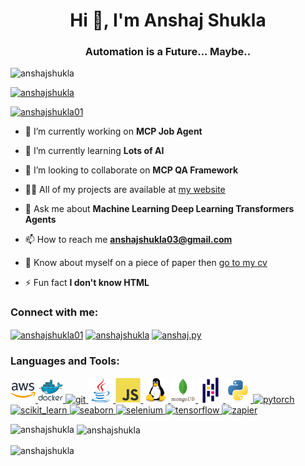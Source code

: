 <h1 align="center">Hi 👋, I'm Anshaj Shukla</h1>
<h3 align="center">Automation is a Future... Maybe..</h3>

<p align="left"> <img src="https://komarev.com/ghpvc/?username=anshajshukla&label=Profile%20views&color=0e75b6&style=flat" alt="anshajshukla" /> </p>

<p align="left"> <a href="https://github.com/ryo-ma/github-profile-trophy"><img src="https://github-profile-trophy.vercel.app/?username=anshajshukla" alt="anshajshukla" /></a> </p>

<p align="left"> <a href="https://twitter.com/anshajshukla01" target="blank"><img src="https://img.shields.io/twitter/follow/anshajshukla01?logo=twitter&style=for-the-badge" alt="anshajshukla01" /></a> </p>

- 🔭 I’m currently working on **MCP Job Agent**

- 🌱 I’m currently learning **Lots of AI**

- 👯 I’m looking to collaborate on **MCP QA Framework**

- 👨‍💻 All of my projects are available at [my website](ajshuklafolio.netlify.app)

- 💬 Ask me about **Machine Learning Deep Learning Transformers Agents**

- 📫 How to reach me **anshajshukla03@gmail.com**

- 📄 Know about myself on a piece of paper then [go to my cv](https://drive.google.com/file/d/1pLv8-DhLkllx7zUlWF7hGjudohAtiFqs/view?usp=sharing)

- ⚡ Fun fact **I don't know HTML**

<h3 align="left">Connect with me:</h3>
<p align="left">
<a href="https://twitter.com/anshajshukla01" target="blank"><img align="center" src="https://raw.githubusercontent.com/rahuldkjain/github-profile-readme-generator/master/src/images/icons/Social/twitter.svg" alt="anshajshukla01" height="30" width="40" /></a>
<a href="https://linkedin.com/in/anshajshukla" target="blank"><img align="center" src="https://raw.githubusercontent.com/rahuldkjain/github-profile-readme-generator/master/src/images/icons/Social/linked-in-alt.svg" alt="anshajshukla" height="30" width="40" /></a>
<a href="https://instagram.com/anshaj.py" target="blank"><img align="center" src="https://raw.githubusercontent.com/rahuldkjain/github-profile-readme-generator/master/src/images/icons/Social/instagram.svg" alt="anshaj.py" height="30" width="40" /></a>
</p>

<h3 align="left">Languages and Tools:</h3>
<p align="left"> <a href="https://aws.amazon.com" target="_blank" rel="noreferrer"> <img src="https://raw.githubusercontent.com/devicons/devicon/master/icons/amazonwebservices/amazonwebservices-original-wordmark.svg" alt="aws" width="40" height="40"/> </a> <a href="https://www.docker.com/" target="_blank" rel="noreferrer"> <img src="https://raw.githubusercontent.com/devicons/devicon/master/icons/docker/docker-original-wordmark.svg" alt="docker" width="40" height="40"/> </a> <a href="https://git-scm.com/" target="_blank" rel="noreferrer"> <img src="https://www.vectorlogo.zone/logos/git-scm/git-scm-icon.svg" alt="git" width="40" height="40"/> </a> <a href="https://www.java.com" target="_blank" rel="noreferrer"> <img src="https://raw.githubusercontent.com/devicons/devicon/master/icons/java/java-original.svg" alt="java" width="40" height="40"/> </a> <a href="https://developer.mozilla.org/en-US/docs/Web/JavaScript" target="_blank" rel="noreferrer"> <img src="https://raw.githubusercontent.com/devicons/devicon/master/icons/javascript/javascript-original.svg" alt="javascript" width="40" height="40"/> </a> <a href="https://www.linux.org/" target="_blank" rel="noreferrer"> <img src="https://raw.githubusercontent.com/devicons/devicon/master/icons/linux/linux-original.svg" alt="linux" width="40" height="40"/> </a> <a href="https://www.mongodb.com/" target="_blank" rel="noreferrer"> <img src="https://raw.githubusercontent.com/devicons/devicon/master/icons/mongodb/mongodb-original-wordmark.svg" alt="mongodb" width="40" height="40"/> </a> <a href="https://pandas.pydata.org/" target="_blank" rel="noreferrer"> <img src="https://raw.githubusercontent.com/devicons/devicon/2ae2a900d2f041da66e950e4d48052658d850630/icons/pandas/pandas-original.svg" alt="pandas" width="40" height="40"/> </a> <a href="https://www.python.org" target="_blank" rel="noreferrer"> <img src="https://raw.githubusercontent.com/devicons/devicon/master/icons/python/python-original.svg" alt="python" width="40" height="40"/> </a> <a href="https://pytorch.org/" target="_blank" rel="noreferrer"> <img src="https://www.vectorlogo.zone/logos/pytorch/pytorch-icon.svg" alt="pytorch" width="40" height="40"/> </a> <a href="https://scikit-learn.org/" target="_blank" rel="noreferrer"> <img src="https://upload.wikimedia.org/wikipedia/commons/0/05/Scikit_learn_logo_small.svg" alt="scikit_learn" width="40" height="40"/> </a> <a href="https://seaborn.pydata.org/" target="_blank" rel="noreferrer"> <img src="https://seaborn.pydata.org/_images/logo-mark-lightbg.svg" alt="seaborn" width="40" height="40"/> </a> <a href="https://www.selenium.dev" target="_blank" rel="noreferrer"> <img src="https://raw.githubusercontent.com/detain/svg-logos/780f25886640cef088af994181646db2f6b1a3f8/svg/selenium-logo.svg" alt="selenium" width="40" height="40"/> </a> <a href="https://www.tensorflow.org" target="_blank" rel="noreferrer"> <img src="https://www.vectorlogo.zone/logos/tensorflow/tensorflow-icon.svg" alt="tensorflow" width="40" height="40"/> </a> <a href="https://zapier.com" target="_blank" rel="noreferrer"> <img src="https://www.vectorlogo.zone/logos/zapier/zapier-icon.svg" alt="zapier" width="40" height="40"/> </a> </p>

<p><img align="left" src="https://github-readme-stats.vercel.app/api/top-langs?username=anshajshukla&show_icons=true&locale=en&layout=compact" alt="anshajshukla" /></p>

<p>&nbsp;<img align="center" src="https://github-readme-stats.vercel.app/api?username=anshajshukla&show_icons=true&locale=en" alt="anshajshukla" /></p>

<p><img align="center" src="https://github-readme-streak-stats.herokuapp.com/?user=anshajshukla&" alt="anshajshukla" /></p>

